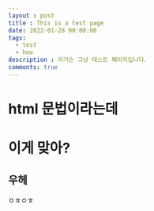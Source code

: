 ```yaml
---
layout : post
title : This is a test page
date: 2022-01-28 00:00:00
tags:
  - test
  - hoo
description : 이거슨 그냥 테스트 페이지입니다.
commonts: true
---
```


# html 문법이라는데
# 이게 맞아?
## 우헤
ㅇㅎㅇㅎ
